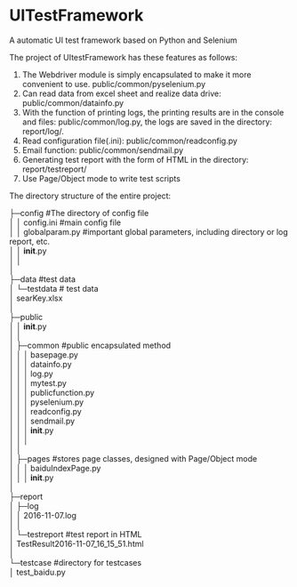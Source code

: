 # UITestFramework
A automatic UI test framework based on Python and Selenium

The project of UItestFramework has these features as follows:
1. The Webdriver module is simply encapsulated to make it more convenient to use. public/common/pyselenium.py
2. Can read data from excel sheet and realize data drive: public/common/datainfo.py
3. With the function of printing logs, the printing results are in the console and files: public/common/log.py, the logs are saved in the directory: report/log/.
4. Read configuration file(.ini): public/common/readconfig.py
5. Email function: public/common/sendmail.py
6. Generating test report with the form of HTML in the directory: report/testreport/
7. Use Page/Object mode to write test scripts


The directory structure of the entire project:

├─config                      #The directory of config file<br>
│  │  config.ini              #main config file<br>
│  │  globalparam.py          #important global parameters, including directory or log report, etc.  <br>
│  │  __init__.py             <br>
│  │<br>
│<br>
├─data   	#test data<br>
│  └─testdata     	    # test data <br>
│          searKey.xlsx<br>
│<br>
├─public <br>
│  │  __init__.py<br>
│  │<br>
│  ├─common  	        #public encapsulated method <br>
│  │  │  basepage.py<br>
│  │  │  datainfo.py<br>
│  │  │  log.py<br>
│  │  │  mytest.py<br>
│  │  │  publicfunction.py<br>
│  │  │  pyselenium.py<br>
│  │  │  readconfig.py<br>
│  │  │  sendmail.py<br>
│  │  │  __init__.py<br>
│  │  │<br>
│  │<br>
│  ├─pages 	            #stores page classes, designed with Page/Object mode<br>
│  │  │  baiduIndexPage.py<br>
│  │  │  __init__.py<br>
│<br>
├─report <br>
│  ├─log <br>
│  │      2016-11-07.log<br>
│  │<br>
│  └─testreport  	    #test report in HTML <br>
│          TestResult2016-11-07_16_15_51.html<br>
│<br>
└─testcase 	            #directory for testcases<br>
    │  test_baidu.py<br>
